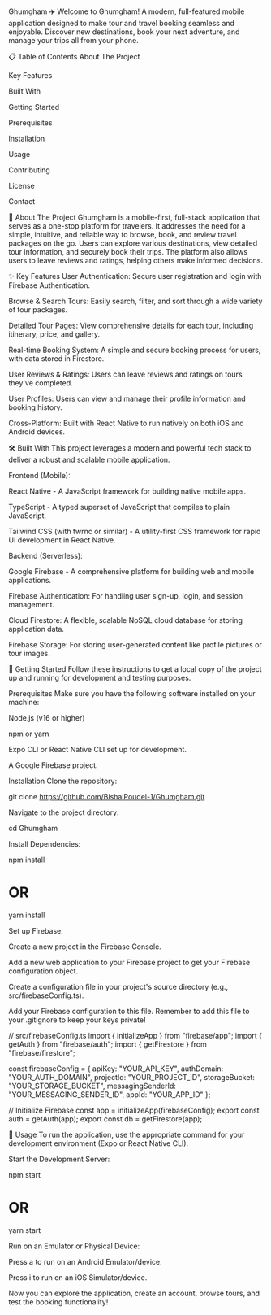 Ghumgham ✈️
Welcome to Ghumgham! A modern, full-featured mobile application designed to make tour and travel booking seamless and enjoyable. Discover new destinations, book your next adventure, and manage your trips all from your phone.

📋 Table of Contents
About The Project

Key Features

Built With

Getting Started

Prerequisites

Installation

Usage

Contributing

License

Contact

🌟 About The Project
Ghumgham is a mobile-first, full-stack application that serves as a one-stop platform for travelers. It addresses the need for a simple, intuitive, and reliable way to browse, book, and review travel packages on the go. Users can explore various destinations, view detailed tour information, and securely book their trips. The platform also allows users to leave reviews and ratings, helping others make informed decisions.

✨ Key Features
User Authentication: Secure user registration and login with Firebase Authentication.

Browse & Search Tours: Easily search, filter, and sort through a wide variety of tour packages.

Detailed Tour Pages: View comprehensive details for each tour, including itinerary, price, and gallery.

Real-time Booking System: A simple and secure booking process for users, with data stored in Firestore.

User Reviews & Ratings: Users can leave reviews and ratings on tours they've completed.

User Profiles: Users can view and manage their profile information and booking history.

Cross-Platform: Built with React Native to run natively on both iOS and Android devices.

🛠️ Built With
This project leverages a modern and powerful tech stack to deliver a robust and scalable mobile application.

Frontend (Mobile):

React Native - A JavaScript framework for building native mobile apps.

TypeScript - A typed superset of JavaScript that compiles to plain JavaScript.

Tailwind CSS (with twrnc or similar) - A utility-first CSS framework for rapid UI development in React Native.

Backend (Serverless):

Google Firebase - A comprehensive platform for building web and mobile applications.

Firebase Authentication: For handling user sign-up, login, and session management.

Cloud Firestore: A flexible, scalable NoSQL cloud database for storing application data.

Firebase Storage: For storing user-generated content like profile pictures or tour images.

🚀 Getting Started
Follow these instructions to get a local copy of the project up and running for development and testing purposes.

Prerequisites
Make sure you have the following software installed on your machine:

Node.js (v16 or higher)

npm or yarn

Expo CLI or React Native CLI set up for development.

A Google Firebase project.

Installation
Clone the repository:

git clone https://github.com/BishalPoudel-1/Ghumgham.git

Navigate to the project directory:

cd Ghumgham

Install Dependencies:

npm install
# OR
yarn install

Set up Firebase:

Create a new project in the Firebase Console.

Add a new web application to your Firebase project to get your Firebase configuration object.

Create a configuration file in your project's source directory (e.g., src/firebaseConfig.ts).

Add your Firebase configuration to this file. Remember to add this file to your .gitignore to keep your keys private!

// src/firebaseConfig.ts
import { initializeApp } from "firebase/app";
import { getAuth } from "firebase/auth";
import { getFirestore } from "firebase/firestore";

const firebaseConfig = {
  apiKey: "YOUR_API_KEY",
  authDomain: "YOUR_AUTH_DOMAIN",
  projectId: "YOUR_PROJECT_ID",
  storageBucket: "YOUR_STORAGE_BUCKET",
  messagingSenderId: "YOUR_MESSAGING_SENDER_ID",
  appId: "YOUR_APP_ID"
};

// Initialize Firebase
const app = initializeApp(firebaseConfig);
export const auth = getAuth(app);
export const db = getFirestore(app);

🏃 Usage
To run the application, use the appropriate command for your development environment (Expo or React Native CLI).

Start the Development Server:

npm start
# OR
yarn start

Run on an Emulator or Physical Device:

Press a to run on an Android Emulator/device.

Press i to run on an iOS Simulator/device.

Now you can explore the application, create an account, browse tours, and test the booking functionality!
